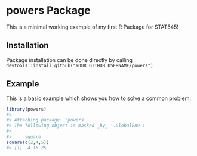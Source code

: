 
<!-- README.md is generated from README.Rmd. Please edit that file -->

# powers Package

This is a minimal working example of my first R Package for STAT545!

## Installation

Package installation can be done directly by calling
`devtools::install_github("YOUR_GITHUB_USERNAME/powers")`

## Example

This is a basic example which shows you how to solve a common problem:

<div class="cell">

``` r
library(powers)
#> 
#> Attaching package: 'powers'
#> The following object is masked _by_ '.GlobalEnv':
#> 
#>     square
square(c(2,4,5))
#> [1]  4 16 25
```

</div>
